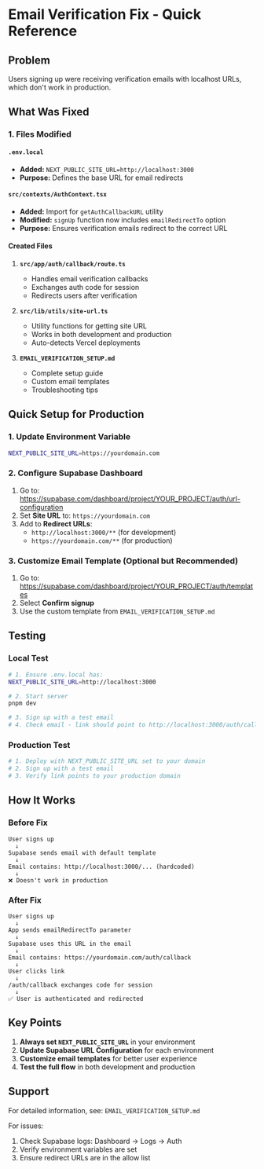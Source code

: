 # Email Verification Fix - Quick Reference

## Problem

Users signing up were receiving verification emails with localhost URLs, which don't work in production.

## What Was Fixed

### 1. Files Modified

#### `.env.local`

- **Added:** `NEXT_PUBLIC_SITE_URL=http://localhost:3000`
- **Purpose:** Defines the base URL for email redirects

#### `src/contexts/AuthContext.tsx`

- **Added:** Import for `getAuthCallbackURL` utility
- **Modified:** `signUp` function now includes `emailRedirectTo` option
- **Purpose:** Ensures verification emails redirect to the correct URL

#### Created Files

1. **`src/app/auth/callback/route.ts`**

   - Handles email verification callbacks
   - Exchanges auth code for session
   - Redirects users after verification

2. **`src/lib/utils/site-url.ts`**

   - Utility functions for getting site URL
   - Works in both development and production
   - Auto-detects Vercel deployments

3. **`EMAIL_VERIFICATION_SETUP.md`**
   - Complete setup guide
   - Custom email templates
   - Troubleshooting tips

## Quick Setup for Production

### 1. Update Environment Variable

```bash
NEXT_PUBLIC_SITE_URL=https://yourdomain.com
```

### 2. Configure Supabase Dashboard

1. Go to: https://supabase.com/dashboard/project/YOUR_PROJECT/auth/url-configuration
2. Set **Site URL** to: `https://yourdomain.com`
3. Add to **Redirect URLs**:
   - `http://localhost:3000/**` (for development)
   - `https://yourdomain.com/**` (for production)

### 3. Customize Email Template (Optional but Recommended)

1. Go to: https://supabase.com/dashboard/project/YOUR_PROJECT/auth/templates
2. Select **Confirm signup**
3. Use the custom template from `EMAIL_VERIFICATION_SETUP.md`

## Testing

### Local Test

```bash
# 1. Ensure .env.local has:
NEXT_PUBLIC_SITE_URL=http://localhost:3000

# 2. Start server
pnpm dev

# 3. Sign up with a test email
# 4. Check email - link should point to http://localhost:3000/auth/callback
```

### Production Test

```bash
# 1. Deploy with NEXT_PUBLIC_SITE_URL set to your domain
# 2. Sign up with a test email
# 3. Verify link points to your production domain
```

## How It Works

### Before Fix

```
User signs up
  ↓
Supabase sends email with default template
  ↓
Email contains: http://localhost:3000/... (hardcoded)
  ↓
❌ Doesn't work in production
```

### After Fix

```
User signs up
  ↓
App sends emailRedirectTo parameter
  ↓
Supabase uses this URL in the email
  ↓
Email contains: https://yourdomain.com/auth/callback
  ↓
User clicks link
  ↓
/auth/callback exchanges code for session
  ↓
✅ User is authenticated and redirected
```

## Key Points

1. **Always set `NEXT_PUBLIC_SITE_URL`** in your environment
2. **Update Supabase URL Configuration** for each environment
3. **Customize email templates** for better user experience
4. **Test the full flow** in both development and production

## Support

For detailed information, see: `EMAIL_VERIFICATION_SETUP.md`

For issues:

1. Check Supabase logs: Dashboard → Logs → Auth
2. Verify environment variables are set
3. Ensure redirect URLs are in the allow list

